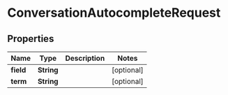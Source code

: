 
# ConversationAutocompleteRequest

## Properties
Name | Type | Description | Notes
------------ | ------------- | ------------- | -------------
**field** | **String** |  |  [optional]
**term** | **String** |  |  [optional]



